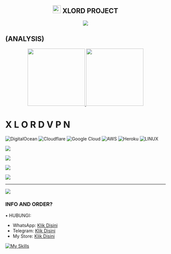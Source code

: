 <!-- Hi skid <3 -->

<h2 align="center"><img src="https://s8.gifyu.com/images/979447220829032478.gif" height="25px"> XLORD PROJECT <a href="https://discord.gg/onlp"></a></h2>

<p align="center">

<img src="https://readme-typing-svg.herokuapp.com?color=FFFFFF&center=true&vCenter=true&multiline=true&height=85&lines=𝙃𝙚𝙡𝙡𝙤,+𝙬𝙚𝙡𝙘𝙤𝙢𝙚;To+𝗠𝘆+Github+Xlord-VPN">

## (ANALYSIS)
<p align="center">

<a href="https://github.com/nilacanti">

  <img height="180em" src="https://github-readme-stats-eight-theta.vercel.app/api?username=Salampahah&show_icons=true&theme=algolia&include_all_commits=true&count_private=true"/>

  <img height="180em" src="https://github-readme-stats-eight-theta.vercel.app/api/top-langs/?username=SalamPahah&layout=compact&langs_count=8&theme=algolia"/>

</a>
</p>


# X L O R D V P N

![DigitalOcean](https://img.shields.io/badge/DigitalOcean-%230167ff.svg?style=for-the-badge&logo=digitalOcean&logoColor=white) ![Cloudflare](https://img.shields.io/badge/Cloudflare-F38020?style=for-the-badge&logo=Cloudflare&logoColor=white) ![Google Cloud](https://img.shields.io/badge/Google%20Cloud-%234285F4.svg?style=for-the-badge&logo=google-cloud&logoColor=white) ![AWS](https://img.shields.io/badge/AWS-%23FF9900.svg?style=for-the-badge&logo=amazon-aws&logoColor=white) ![Heroku](https://img.shields.io/badge/heroku-%23430098.svg?style=for-the-badge&logo=heroku&logoColor=white) ![LINUX](https://img.shields.io/badge/Linux-FCC624?style=for-the-badge&logo=linux&logoColor=black)



![](https://github-readme-stats.vercel.app/api?username=m&theme=radical&hide_border=false&include_all_commits=true&count_private=false)<br/>

![](https://github-readme-streak-stats.herokuapp.com/?user=m&theme=radical&hide_border=false)<br/>

![](https://github-readme-stats.vercel.app/api/top-langs/?username=m&theme=radical&hide_border=false&include_all_commits=true&count_private=false&layout=compact)



![](https://github-profile-trophy.vercel.app/?username=m&theme=radical&no-frame=false&no-bg=false&margin-w=4)

---

[![](https://visitcount.itsvg.in/api?id=m&icon=0&color=0)](https://visitcount.itsvg.in)

<!-- Proudly created with GPRM ( https://gprm.itsvg.in ) -->

### INFO AND ORDER?

• HUBUNGI:
- WhatsApp: [Klik Disini](https://wa.me/62881036683241)
- Telegram: [Klik Disini](https://t.me/xlordeuyy)
- My Store: [Klik Disini](https://xlordstore.my.id)


[![My Skills](https://skillicons.dev/icons?i=java,linux,js,html,css,python,php,bash,azure,docker,gcp)](https://skillicons.dev)



















